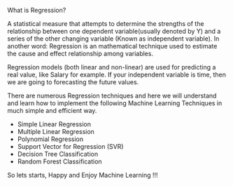 What is Regression?

A statistical measure that attempts to determine the strengths of the relationship between one dependent variable(usually denoted by Y) and a series of the other changing variable (Known as independent variable). In another word: Regression is an mathematical technique used to estimate the cause and effect relationship among variables.

Regression models (both linear and non-linear) are used for predicting a real value, like Salary for example. If your independent variable is time, then we are going to forecasting the future values.

There are numerous Regression techniques and here we will understand and learn how to implement the following Machine Learning Techniques in much simple and efficient way.

- Simple Linear Regression
- Multiple Linear Regression
- Polynomial Regression
- Support Vector for Regression (SVR)
- Decision Tree Classification
- Random Forest Classification

So lets starts, Happy and Enjoy Machine Learning !!!
